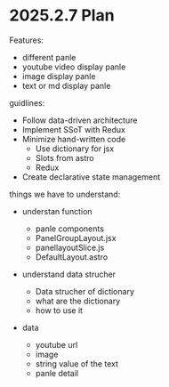 # 2025.2.7 Plan
Features:
- different panle
- youtube video display panle
- image display panle
- text or md display panle


guidlines:
- Follow data-driven architecture
- Implement SSoT with Redux
- Minimize hand-written code
    - Use dictionary for jsx
    - Slots from astro
    - Redux
- Create declarative state management


things we have to understand:
- understan function
    - panle components
    - PanelGroupLayout.jsx
    - panellayoutSlice.js
    - DefaultLayout.astro

- understand data strucher
    - Data strucher of dictionary 
    - what are the dictionary 
    - how to use it

- data
    - youtube url 
    - image
    - string value of the text 
    - panle detail
